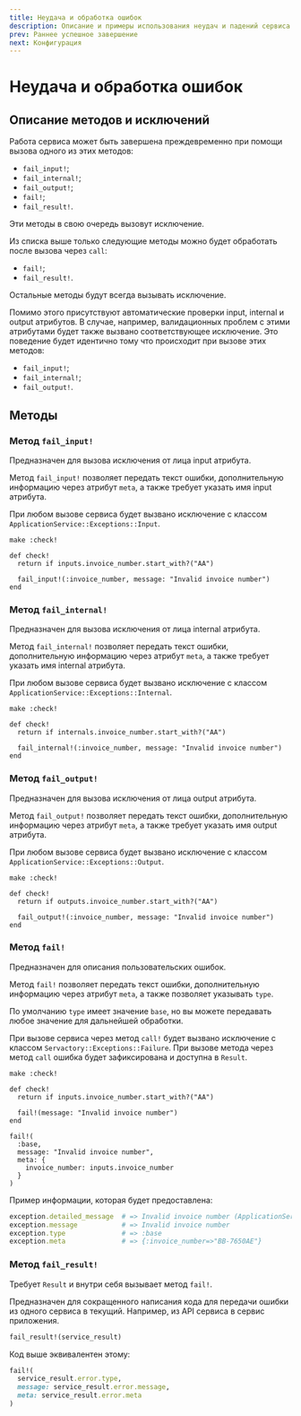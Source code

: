 ```yaml
---
title: Неудача и обработка ошибок
description: Описание и примеры использования неудач и падений сервиса
prev: Раннее успешное завершение
next: Конфигурация
---
```


# Неудача и обработка ошибок

## Описание методов и исключений

Работа сервиса может быть завершена преждевременно при помощи вызова одного из этих методов:

- `fail_input!`;
- `fail_internal!`;
- `fail_output!`;
- `fail!`;
- `fail_result!`.

Эти методы в свою очередь вызовут исключение.

Из списка выше только следующие методы можно будет обработать после вызова через `call`:

- `fail!`;
- `fail_result!`.

Остальные методы будут всегда вызывать исключение.

Помимо этого присутствуют автоматические проверки input, internal и output атрибутов.
В случае, например, валидационных проблем с этими атрибутами будет также вызвано соответствующее исключение.
Это поведение будет идентично тому что происходит при вызове этих методов:

- `fail_input!`;
- `fail_internal!`;
- `fail_output!`.

## Методы

### Метод `fail_input!`

Предназначен для вызова исключения от лица input атрибута.

Метод `fail_input!` позволяет передать текст ошибки,
дополнительную информацию через атрибут `meta`,
а также требует указать имя input атрибута.

При любом вызове сервиса будет вызвано исключение с классом `ApplicationService::Exceptions::Input`.

```ruby{6}
make :check!

def check!
  return if inputs.invoice_number.start_with?("AA")

  fail_input!(:invoice_number, message: "Invalid invoice number")
end
```

### Метод `fail_internal!`

Предназначен для вызова исключения от лица internal атрибута.

Метод `fail_internal!` позволяет передать текст ошибки,
дополнительную информацию через атрибут `meta`,
а также требует указать имя internal атрибута.

При любом вызове сервиса будет вызвано исключение с классом `ApplicationService::Exceptions::Internal`.

```ruby{6}
make :check!

def check!
  return if internals.invoice_number.start_with?("AA")

  fail_internal!(:invoice_number, message: "Invalid invoice number")
end
```

### Метод `fail_output!`

Предназначен для вызова исключения от лица output атрибута.

Метод `fail_output!` позволяет передать текст ошибки,
дополнительную информацию через атрибут `meta`,
а также требует указать имя output атрибута.

При любом вызове сервиса будет вызвано исключение с классом `ApplicationService::Exceptions::Output`.

```ruby{6}
make :check!

def check!
  return if outputs.invoice_number.start_with?("AA")

  fail_output!(:invoice_number, message: "Invalid invoice number")
end
```

### Метод `fail!`

Предназначен для описания пользовательских ошибок.

Метод `fail!` позволяет передать текст ошибки,
дополнительную информацию через атрибут `meta`,
а также позволяет указывать `type`.

По умолчанию `type` имеет значение `base`, но вы можете передавать любое значение для дальнейшей обработки.

При вызове сервиса через метод `call!` будет вызвано исключение с классом `Servactory::Exceptions::Failure`.
При вызове метода через метод `call` ошибка будет зафиксирована и доступна в `Result`.

```ruby{6}
make :check!

def check!
  return if inputs.invoice_number.start_with?("AA")

  fail!(message: "Invalid invoice number")
end
```

```ruby{2,4-6}
fail!(
  :base,
  message: "Invalid invoice number",
  meta: {
    invoice_number: inputs.invoice_number
  }
)
```

Пример информации, которая будет предоставлена:

```ruby
exception.detailed_message  # => Invalid invoice number (ApplicationService::Exceptions::Failure)
exception.message           # => Invalid invoice number
exception.type              # => :base
exception.meta              # => {:invoice_number=>"BB-7650AE"}
```

### Метод `fail_result!` <Badge type="tip" text="Начиная с 2.1.0" />

Требует `Result` и внутри себя вызывает метод `fail!`.

Предназначен для сокращенного написания кода для передачи ошибки из одного сервиса в текущий.
Например, из API сервиса в сервис приложения.

```ruby
fail_result!(service_result)
```

Код выше эквивалентен этому:

```ruby
fail!(
  service_result.error.type,
  message: service_result.error.message,
  meta: service_result.error.meta
)
```
